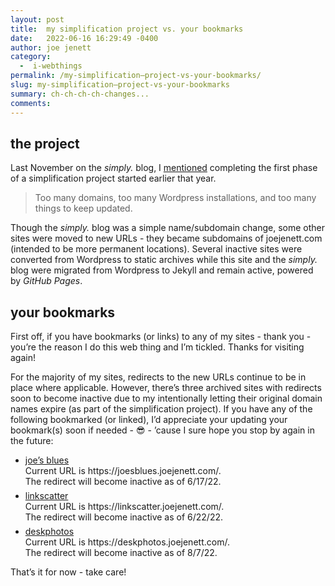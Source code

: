 ```yaml
---
layout: post
title:  my simplification project vs. your bookmarks
date:   2022-06-16 16:29:49 -0400
author: joe jenett
category:
  -  i-webthings
permalink: /my-simplification–project-vs-your-bookmarks/
slug: my-simplification–project-vs-your-bookmarks
summary: ch-ch-ch-ch-changes...
comments: 
---
```

<h2>the project</h2>
<p>Last November on the <em>simply.</em> blog, I <a href="https://simply.joejenett.com/heres-to-simplicity/" title="here’s to simplicity❗️">mentioned</a> completing the first phase of a simplification project started earlier that year.</p>
<blockquote><p>Too many domains, too many Wordpress installations, and too many things to keep updated.</p></blockquote>
<p>Though the <em>simply.</em> blog was a simple name/subdomain change, some other sites were moved to new URLs - they became subdomains of joejenett.com (intended to be more permanent locations). Several inactive sites were converted from Wordpress to static archives while this site and the <em>simply.</em> blog were migrated from Wordpress to Jekyll and remain active, powered by <em>GitHub Pages</em>.</p>
<h2>your bookmarks</h2>
<p>First off, if you have bookmarks (or links) to any of my sites - thank you - you’re the reason I do this web thing and I’m tickled. Thanks for visiting again!</p>
<p>For the majority of my sites, redirects to the new URLs continue to be in place where applicable. However, there’s three archived sites with redirects soon to become inactive due to my intentionally letting their original domain names expire (as part of the simplification project). If you have any of the following bookmarked (or linked), I’d appreciate your updating your bookmark(s) soon if needed - 😎  - ’cause I sure hope you stop by again in the future:
<ul>
<li><a href="https://joesblues.joejenett.com/">joe’s blues</a><br />Current URL is https://joesblues.joejenett.com/.<br />The redirect will become inactive as of 6/17/22.</li>
<li style="margin-top:6px;"><a href="https://linkscatter.joejenett.com/">linkscatter</a><br />Current URL is https://linkscatter.joejenett.com/.<br />The redirect will become inactive as of 6/22/22.</li>
<li style="margin-top:6px;"><a href="https://deskphotos.joejenett.com/">deskphotos</a><br />Current URL is https://deskphotos.joejenett.com/.<br />The redirect will become inactive as of 8/7/22.
</li>
</ul>
</p>
<p>That’s it for now - take care!</p>

<a style="display:none;" href="https://brid.gy/publish/twitter"><small>(cross-posted to twitter)</small></a>
<data class="p-bridgy-omit-link" value="false"></data>